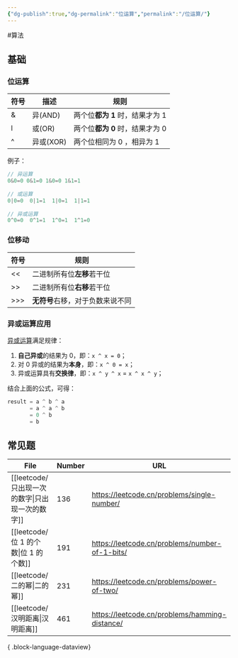 ```yaml
---
{"dg-publish":true,"dg-permalink":"位运算","permalink":"/位运算/"}
---
```



#算法 

## 基础

### 位运算

| 符号 | 描述 | 规则                        |
| ---- | ---- | --------------------------- |
| &    | 异(AND)   | 两个位**都为 1** 时，结果才为 1 |
| l    | 或(OR)   | 两个位**都为 0** 时，结果才为 0 |
| ^    | 异或(XOR) | 两个位相同为 0 ，相异为 1      | 

例子：

```java
// 异运算
0&0=0 0&1=0 1&0=0 1&1=1
	
// 或运算
0|0=0  0|1=1  1|0=1  1|1=1
	
// 异或运算
0^0=0  0^1=1  1^0=1  1^1=0
```

### 位移动

| 符号 | 规则                       |
| ---- | -------------------------- |
| <<   | 二进制所有位**左移**若干位 |
| >>   | 二进制所有位**右移**若干位 |
| >>>  | **无符号**右移，对于负数来说不同                 | 

### 异或运算应用

[异或运算](https://www.ruanyifeng.com/blog/2021/01/_xor.html)满足规律：

1.  **自己异或**的结果为 0，即：`x ^ x = 0`；
2.  对 0 异或的结果为**本身**，即：`x ^ 0 = x`；
3.  异或运算具有**交换律**，即：`x ^ y ^ x` = `x ^ x ^ y`；

结合上面的公式，可得：

```java
result = a ^ b ^ a 
	   = a ^ a ^ b 
	   = 0 ^ b 
	   = b
```

## 常见题

| File                               | Number | URL                                            |
| ---------------------------------- | ------ | ---------------------------------------------- |
| [[leetcode/只出现一次的数字\|只出现一次的数字]] | 136    | https://leetcode.cn/problems/single-number/    |
| [[leetcode/位 1 的个数\|位 1 的个数]]   | 191    | https://leetcode.cn/problems/number-of-1-bits/ |
| [[leetcode/二的幂\|二的幂]]           | 231    | https://leetcode.cn/problems/power-of-two/     |
| [[leetcode/汉明距离\|汉明距离]]         | 461    | https://leetcode.cn/problems/hamming-distance/ |

{ .block-language-dataview}
